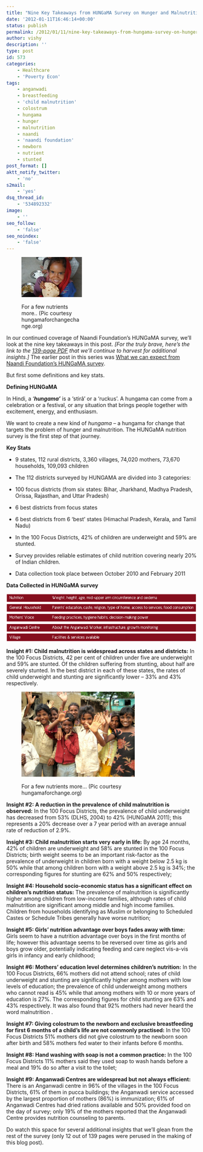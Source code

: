 ```yaml
---
title: "Nine Key Takeaways from HUNGaMA Survey on Hunger and Malnutrition"
date: '2012-01-11T16:46:14+00:00'
status: publish
permalink: /2012/01/11/nine-key-takeaways-from-hungama-survey-on-hunger-and-malnutriti
author: vishy
description: ''
type: post
id: 573
categories:
    - Healthcare
    - 'Poverty Econ'
tags:
    - anganwadi
    - breastfeeding
    - 'child malnutrition'
    - colostrum
    - hungama
    - hunger
    - malnutrition
    - naandi
    - 'naandi foundation'
    - newborn
    - nutrient
    - stunted
post_format: []
aktt_notify_twitter:
    - 'no'
s2mail:
    - 'yes'
dsq_thread_id:
    - '534892332'
image:
    - ''
seo_follow:
    - 'false'
seo_noindex:
    - 'false'
---
```

<figure aria-describedby="caption-attachment-575" class="wp-caption alignleft" id="attachment_575" style="width: 160px">

[![](../../../../uploads/2012/01/hungama_cover_pic1.jpg "hungama_cover_pic1")](../../../../uploads/2012/01/hungama_cover_pic1.jpg)<figcaption class="wp-caption-text" id="caption-attachment-575">For a few nutrients more.. (Pic courtesy hungamaforchangechange.org)</figcaption></figure>

In our continued coverage of Naandi Foundation’s HUNGaMA survey, we’ll look at the nine key takeaways in this post. *\[For the truly brave, here’s the link to the [139-page PDF](http://hungamaforchange.org/HungamaBKDec11LR.pdf) that we’ll continue to harvest for additional insights.\]* The earlier post in this series was [What we can expect from Naandi Foundation’s HUNGaMA survey](http://www.techsangam.com/2012/01/10/what-we-can-expect-from-naandi-foundation-landmark-hungama-survey/).

But first some definitions and key stats.

**Defining HUNGaMA**

In Hindi, a ‘***hungama’*** is a ‘stirâ’ or a ‘ruckus’. A hungama can come from a celebration or a festival, or any situation that brings people together with excitement, energy, and enthusiasm.

We want to create a new kind of *hungama* – a hungama for change that targets the problem of hunger and malnutrition. The HUNGaMA nutrition survey is the first step of that journey.

**Key Stats**

- 9 states, 112 rural districts, 3,360 villages, 74,020 mothers, 73,670 households, 109,093 children
- The 112 districts surveyed by HUNGAMA are divided into 3 categories:

- 100 focus districts (from six states: Bihar, Jharkhand, Madhya Pradesh, Orissa, Rajasthan, and Uttar Pradesh)
- 6 best districts from focus states
- 6 best districts from 6 ‘best’ states (Himachal Pradesh, Kerala, and Tamil Nadu)


- In the 100 Focus Districts, 42% of children are underweight and 59% are stunted.
- Survey provides reliable estimates of child nutrition covering nearly 20% of Indian children.
- Data collection took place between October 2010 and February 2011

**Data Collected in HUNGaMA survey**

[![](../../../../uploads/2012/01/hungama_data_collected_graphic.png "hungama_data_collected_graphic")](../../../../uploads/2012/01/hungama_data_collected_graphic.png)

**Insight #1: Child malnutrition is widespread across states and districts:** In the 100 Focus Districts, 42 per cent of children under five are underweight and 59% are stunted. Of the children suffering from stunting, about half are severely stunted. In the best district in each of these states, the rates of child underweight and stunting are significantly lower – 33% and 43% respectively.

<figure aria-describedby="caption-attachment-576" class="wp-caption alignright" id="attachment_576" style="width: 300px">

[![](../../../../uploads/2012/01/hungama_cover_pic2.jpg "hungama_cover_pic2")](../../../../uploads/2012/01/hungama_cover_pic2.jpg)<figcaption class="wp-caption-text" id="caption-attachment-576">For a few nutrients more… (Pic courtesy hungamaforchange.org)</figcaption></figure>

**Insight #2: A reduction in the prevalence of child malnutrition is observed:** In the 100 Focus Districts, the prevalence of child underweight has decreased from 53% (DLHS, 2004) to 42% (HUNGaMA 2011); this represents a 20% decrease over a 7 year period with an average annual rate of reduction of 2.9%.

****Insight #3:** Child malnutrition starts very early in life:** By age 24 months, 42% of children are underweight and 58% are stunted in the 100 Focus Districts; birth weight seems to be an important risk-factor as the prevalence of underweight in children born with a weight below 2.5 kg is 50% while that among children born with a weight above 2.5 kg is 34%; the corresponding figures for stunting are 62% and 50% respectively;

****Insight #4:** Household socio-economic status has a significant effect on children’s nutrition status:** The prevalence of malnutrition is significantly higher among children from low-income families, although rates of child malnutrition are significant among middle and high income families. Children from households identifying as Muslim or belonging to Scheduled Castes or Schedule Tribes generally have worse nutrition;

****Insight #5:** Girls’ nutrition advantage over boys fades away with time:** Girls seem to have a nutrition advantage over boys in the first months of life; however this advantage seems to be reversed over time as girls and boys grow older, potentially indicating feeding and care neglect vis-a-vis girls in infancy and early childhood;

****Insight #6:** Mothers’ education level determines children’s nutrition:** In the 100 Focus Districts, 66% mothers did not attend school; rates of child underweight and stunting are significantly higher among mothers with low levels of education; the prevalence of child underweight among mothers who cannot read is 45% while that among mothers with 10 or more years of education is 27%. The corresponding figures for child stunting are 63% and 43% respectively. It was also found that 92% mothers had never heard the word malnutrition .

****Insight #7:** Giving colostrum to the newborn and exclusive breastfeeding for first 6 months of a child’s life are not commonly practised:** In the 100 Focus Districts 51% mothers did not give colostrum to the newborn soon after birth and 58% mothers fed water to their infants before 6 months.

****Insight #8:** Hand washing with soap is not a common practice:** In the 100 Focus Districts 11% mothers said they used soap to wash hands before a meal and 19% do so after a visit to the toilet;

****Insight #9:** Anganwadi Centres are widespread but not always efficient:** There is an Anganwadi centre in 96% of the villages in the 100 Focus Districts, 61% of them in pucca buildings; the Anganwadi service accessed by the largest proportion of mothers (86%) is immunization; 61% of Anganwadi Centres had dried rations available and 50% provided food on the day of survey; only 19% of the mothers reported that the Anganwadi Centre provides nutrition counseling to parents.

Do watch this space for several additional insights that we’ll glean from the rest of the survey (only 12 out of 139 pages were perused in the making of this blog post).